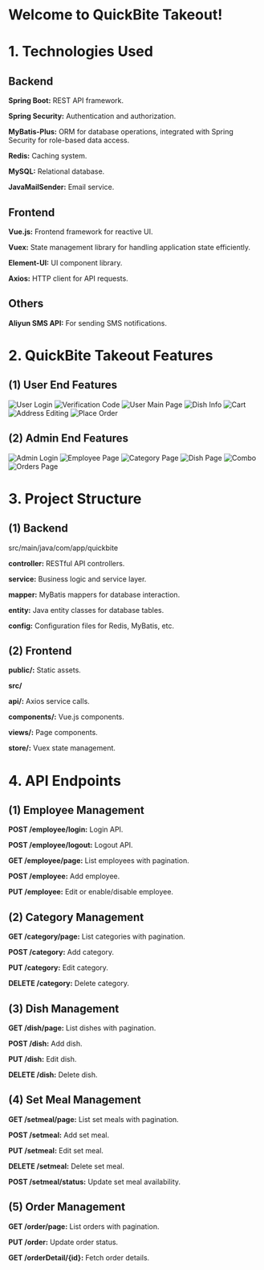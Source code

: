 # Welcome to QuickBite Takeout!

# 1. Technologies Used

## Backend

**Spring Boot:** REST API framework.

**Spring Security:** Authentication and authorization.

**MyBatis-Plus:** ORM for database operations, integrated with Spring Security for role-based data access.

**Redis:** Caching system.

**MySQL:** Relational database.

**JavaMailSender:** Email service.

## Frontend

**Vue.js:** Frontend framework for reactive UI.

**Vuex:** State management library for handling application state efficiently.

**Element-UI:** UI component library.

**Axios:** HTTP client for API requests.

## Others

**Aliyun SMS API:** For sending SMS notifications.



# 2. QuickBite Takeout Features 

## (1) User End Features

![User Login](Feature-Images/User_Login.png)
![Verification Code](Feature-Images/Verification_Code.png)
![User Main Page](Feature-Images/User_Main_Page.png)
![Dish Info](Feature-Images/Dish_Info.png)
![Cart](Feature-Images/Cart.png)
![Address Editing](Feature-Images/Address.png)
![Place Order](Feature-Images/Place_Order.png)

## (2) Admin End Features

![Admin Login](Feature-Images/Login.png)
![Employee Page](Feature-Images/Employee_Page.png)
![Category Page](Feature-Images/Category_Page.png)
![Dish Page](Feature-Images/Dish_Page.png)
![Combo](Feature-Images/Combo.png)
![Orders Page](Feature-Images/Orders_Page.png)

# 3. Project Structure

## (1) Backend

src/main/java/com/app/quickbite

**controller:** RESTful API controllers.

**service:** Business logic and service layer.

**mapper:** MyBatis mappers for database interaction.

**entity:** Java entity classes for database tables.

**config:** Configuration files for Redis, MyBatis, etc.

## (2) Frontend

**public/:** Static assets.

**src/**

**api/:** Axios service calls.

**components/:** Vue.js components.

**views/:** Page components.

**store/:** Vuex state management.

# 4. API Endpoints

## (1) Employee Management

**POST /employee/login:** Login API.

**POST /employee/logout:** Logout API.

**GET /employee/page:** List employees with pagination.

**POST /employee:** Add employee.

**PUT /employee:** Edit or enable/disable employee.

## (2) Category Management

**GET /category/page:** List categories with pagination.

**POST /category:** Add category.

**PUT /category:** Edit category.

**DELETE /category:** Delete category.

## (3) Dish Management

**GET /dish/page:** List dishes with pagination.

**POST /dish:** Add dish.

**PUT /dish:** Edit dish.

**DELETE /dish:** Delete dish.

## (4) Set Meal Management

**GET /setmeal/page:** List set meals with pagination.

**POST /setmeal:** Add set meal.

**PUT /setmeal:** Edit set meal.

**DELETE /setmeal:** Delete set meal.

**POST /setmeal/status:** Update set meal availability.

## (5) Order Management

**GET /order/page:** List orders with pagination.

**PUT /order:** Update order status.

**GET /orderDetail/{id}:** Fetch order details.
